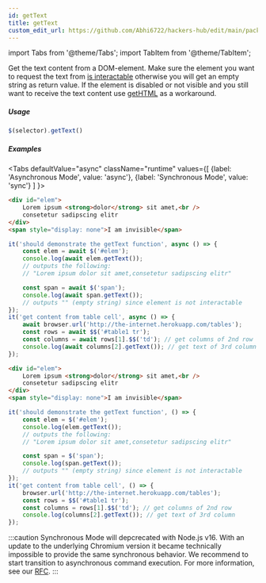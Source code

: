 ```yaml
---
id: getText
title: getText
custom_edit_url: https://github.com/Abhi6722/hackers-hub/edit/main/packages/webdriverio/src/commands/element/getText.ts
---
```


import Tabs from '@theme/Tabs';
import TabItem from '@theme/TabItem';

Get the text content from a DOM-element. Make sure the element
you want to request the text from [is interactable](http://www.w3.org/TR/webdriver/#interactable)
otherwise you will get an empty string as return value. If the element is disabled or not
visible and you still want to receive the text content use [getHTML](https://webdriver.io/docs/api/element/getHTML)
as a workaround.

##### Usage

```js
$(selector).getText()
```

##### Examples
<Tabs
defaultValue="async"
className="runtime"
values={[
{label: 'Asynchronous Mode', value: 'async'},
{label: 'Synchronous Mode', value: 'sync'}
]
}>
<TabItem value="async">

```html title="index.html"
<div id="elem">
    Lorem ipsum <strong>dolor</strong> sit amet,<br />
    consetetur sadipscing elitr
</div>
<span style="display: none">I am invisible</span>
```

```js title="getText.js"
it('should demonstrate the getText function', async () => {
    const elem = await $('#elem');
    console.log(await elem.getText());
    // outputs the following:
    // "Lorem ipsum dolor sit amet,consetetur sadipscing elitr"

    const span = await $('span');
    console.log(await span.getText());
    // outputs "" (empty string) since element is not interactable
});
it('get content from table cell', async () => {
    await browser.url('http://the-internet.herokuapp.com/tables');
    const rows = await $$('#table1 tr');
    const columns = await rows[1].$$('td'); // get columns of 2nd row
    console.log(await columns[2].getText()); // get text of 3rd column
});
```

</TabItem>
<TabItem value="sync">

```html title="index.html"
<div id="elem">
    Lorem ipsum <strong>dolor</strong> sit amet,<br />
    consetetur sadipscing elitr
</div>
<span style="display: none">I am invisible</span>
```

```js title="getText.js"
it('should demonstrate the getText function', () => {
    const elem = $('#elem');
    console.log(elem.getText());
    // outputs the following:
    // "Lorem ipsum dolor sit amet,consetetur sadipscing elitr"

    const span = $('span');
    console.log(span.getText());
    // outputs "" (empty string) since element is not interactable
});
it('get content from table cell', () => {
    browser.url('http://the-internet.herokuapp.com/tables');
    const rows = $$('#table1 tr');
    const columns = rows[1].$$('td'); // get columns of 2nd row
    console.log(columns[2].getText()); // get text of 3rd column
});
```

:::caution
Synchronous Mode will depcrecated with Node.js v16. With an update to the
underlying Chromium version it became technically impossible to provide the
same synchronous behavior. We recommend to start transition to asynchronous
command execution. For more information, see our <a href="https://github.com/webdriverio/webdriverio/discussions/6702">RFC</a>.
:::
</TabItem>
</Tabs>

